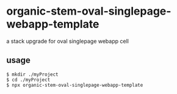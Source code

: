 # organic-stem-oval-singlepage-webapp-template

a stack upgrade for oval singlepage webapp cell

## usage

```
$ mkdir ./myProject
$ cd ./myProject
$ npx organic-stem-oval-singlepage-webapp-template
```

